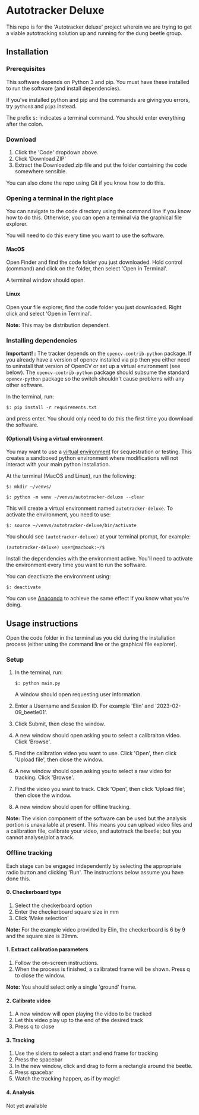 # Autotracker Deluxe

This repo is for the 'Autotracker deluxe' project wherein we are
trying to get a viable autotracking solution up and running for the
dung beetle group. 



## Installation
### Prerequisites

This software depends on Python 3 and pip. You must have these
installed to run the software (and install dependencies). 

If you've installed python and pip and the commands are giving you errors, try 
`python3` and `pip3` instead.

The prefix `$:` indicates a terminal command. You should enter everything after the colon.

### Download

1. Click the 'Code' dropdown above.
2. Click 'Download ZIP'
3. Extract the Downloaded zip file and put the folder containing the code somewhere sensible.

You can also clone the repo using Git if you know how to do this.

### Opening a terminal in the right place

You can navigate to the code directory using the
command line if you know how to do this. Otherwise, you can open
a terminal via the graphical file explorer.

You will need to do this every time you want to use the software.

#### MacOS
Open Finder and find the code folder you just downloaded.
Hold control (command) and click on the folder, then select
'Open in Terminal'.

A terminal window should open.

#### Linux
Open your file explorer, find the code folder you just downloaded.
Right click and select 'Open in Terminal'.

**Note:** This may be distribution dependent.

### Installing dependencies

**Important! :** The tracker depends on the `opencv-contrib-python` package. If you already have a version of opencv installed via pip then you either need to uninstall that version of OpenCV or set up a virtual environment (see below). The `opencv-contrib-python` package should subsume the standard `opencv-python` package so the switch shouldn't cause problems with any other software.

In the terminal, run:

`$: pip install -r requirements.txt`

and press enter. You should only need to do this the first time you download the software.

#### (Optional) Using a virtual environment
You may want to use a [virtual environment](https://docs.python.org/3/library/venv.html) for sequestration or testing. This creates a sandboxed python environment where modifications will not interact with your main python installation.

At the terminal (MacOS and Linux), run the following:

`$: mkdir ~/venvs/`

`$: python -m venv ~/venvs/autotracker-deluxe --clear`


This will create a virtual environment named `autotracker-deluxe`.
To activate the environment, you need to use:

`$: source ~/venvs/autotracker-deluxe/bin/activate`

You should see `(autotracker-deluxe)` at your terminal prompt, for example:

`(autotracker-deluxe) user@macbook:~/$ `

Install the dependencies with the environment active. You'll need to activate the environment every time you want to run the software.

You can deactivate the environment using:

`$: deactivate`

You can use [Anaconda](https://www.anaconda.com/download) to achieve the same effect if you know what you're doing.


## Usage instructions

Open the code folder in the terminal as you did during the installation process (either using the command line or the graphical file explorer).

### Setup
1. In the terminal, run: 
   
   `$: python main.py` 
   
   A window should open requesting user information.
2. Enter a Username and Session ID. For example 'Elin' and '2023-02-09_beetle01'.
3. Click Submit, then close the window.
4. A new window should open asking you to select a calibraiton video. Click 'Browse'.
5. Find the calibration video you want to use. Click 'Open', then click 'Upload file', then close the window.
6. A new window should open asking you to select a raw video for tracking.
Click 'Browse'.
7. Find the video you want to track. Click 'Open', then click 'Upload file', then close the window.
8. A new window should open for offline tracking.

**Note:** The vision component of the software can be used but the analysis portion is unavailable at present. This means you can upload video files and a calibration file, calibrate your video, and autotrack the beetle; but you cannot analyse/plot a track.

### Offline tracking
Each stage can be engaged independently by selecting the appropriate radio button and clicking 'Run'. The instructions below assume you have done this.

#### 0. Checkerboard type
1. Select the checkerboard option
2. Enter the checkerboard square size in mm
3. Click 'Make selection'

**Note:** For the example video provided by Elin, the checkerboard is 6 by 9 and the square size is 39mm.

#### 1. Extract calibration parameters
1. Follow the on-screen instructions.
2. When the process is finished, a calibrated frame will be shown. Press q to close the window.

**Note:** You should select only a single 'ground' frame. 

#### 2. Calibrate video
1. A new window will open playing the video to be tracked
2. Let this video play up to the end of the desired track
3. Press q to close

#### 3. Tracking
1. Use the sliders to select a start and end frame for tracking
2. Press the spacebar
3. In the new window, click and drag to form a rectangle around the beetle.
4. Press spacebar
5. Watch the tracking happen, as if by magic!

#### 4. Analysis
Not yet available

